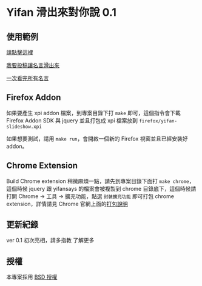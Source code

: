 # Yifan 滑出來對你說 0.1

## 使用範例

[請點擊這裡](http://shamenchens.github.io/yifanslideshow/demo)

[我要投稿讓名言滑出來](https://docs.google.com/forms/d/1suYQNj_hPpVgSURDR0evM-XhDdCR2THc3K81DN-WorQ/viewform)

[一次看完所有名言](https://docs.google.com/spreadsheets/d/149wA5vH2cOQWTjRthjutL5YmS_E6AZ6YcqwPihpSMsU)


## Firefox Addon

如果要產生 xpi addon 檔案，到專案目錄下打 `make` 即可，這個指令會下載 Firefox Addon SDK 與 jquery 並且打包成 xpi 檔案放到 `firefox/yifan-slideshow.xpi`

如果想要測試，請用 `make run`，會開啟一個新的 Firefox 視窗並且已經安裝好 addon。

## Chrome Extension

Build Chrome extension 稍微麻煩一點，請先到專案目錄下面打 `make chrome`，這個時候 jquery 跟 yifansays 的檔案會被複製到 chrome 目錄底下，這個時候請打開 Chrome -> 工具 -> 擴充功能，點選 `封裝擴充功能` 即可打包 chrome extension，詳情請見 Chrome 官網上面的[打包說明](https://developer.chrome.com/extensions/packaging)

## 更新紀錄

ver 0.1 初次亮相，請多指教 了解更多

## 授權

本專案採用 [BSD 授權](https://github.com/shamenchens/yifanslideshow/blob/gh-pages/LICENSE)
